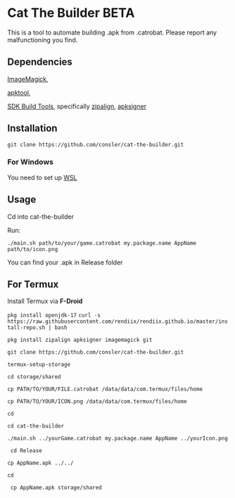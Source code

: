 # Cat The Builder BETA
This is a tool to automate building .apk from .catrobat. Please report any malfunctioning you find.

## Dependencies
[ImageMagick](https://imagemagick.org),

[apktool](https://apktool.org),

[SDK Build Tools](https://developer.android.com/tools/releases/build-tools), specifically [zipalign](https://developer.android/tools/zipalign), [apksigner](https://developer.android/tools/apksigner)

## Installation 
``` git clone https://github.com/consler/cat-the-builder.git ```
### For Windows
You need to set up [WSL](https://learn.microsoft.com/en-us/windows/wsl/install)
## Usage
Cd into cat-the-builder

Run:

``` ./main.sh path/to/your/game.catrobat my.package.name AppName path/to/icon.png ```

You can find your .apk in Release folder


## For Termux
Install Termux via **F-Droid**

```pkg install openjdk-17```
``` curl -s https://raw.githubusercontent.com/rendiix/rendiix.github.io/master/install-repo.sh | bash ```

``` pkg install zipalign apksigner imagemagick git ```

``` git clone https://github.com/consler/cat-the-builder.git ```

```termux-setup-storage ```

``` cd storage/shared ```

``` cp PATH/TO/YOUR/FILE.catrobat /data/data/com.termux/files/home ```

``` cp PATH/TO/YOUR/ICON.png /data/data/com.termux/files/home ```

``` cd ```

``` cd cat-the-builder ```

``` ./main.sh ../yourGame.catrobat my.package.name AppName ../yourIcon.png ```

``` cd Release```

```cp AppName.apk ../../```

```cd```

``` cp AppName.apk storage/shared```


